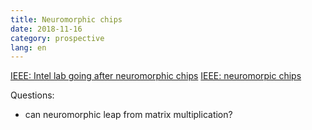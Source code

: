 ```yaml
---
title: Neuromorphic chips
date: 2018-11-16
category: prospective
lang: en
---
```


[IEEE: Intel lab going after neuromorphic chips](https://spectrum.ieee.org/tech-talk/computing/hardware/intel-labs-director-talks-quantum-probabilistic-and-neuromorphic-computing)
[IEEE: neuromorpic chips](https://spectrum.ieee.org/semiconductors/design/neuromorphic-chips-are-destined-for-deep-learningor-obscurity)

Questions:
* can neuromorphic leap from matrix multiplication?

